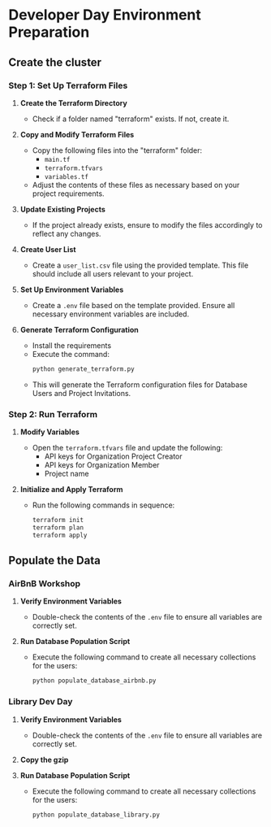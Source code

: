 # Developer Day Environment Preparation

## Create the cluster

### Step 1: Set Up Terraform Files

1. **Create the Terraform Directory**  
   - Check if a folder named "terraform" exists. If not, create it.

2. **Copy and Modify Terraform Files**  
   - Copy the following files into the "terraform" folder:
     - `main.tf`
     - `terraform.tfvars`
     - `variables.tf`
   - Adjust the contents of these files as necessary based on your project requirements.

3. **Update Existing Projects**  
   - If the project already exists, ensure to modify the files accordingly to reflect any changes.

4. **Create User List**  
   - Create a `user_list.csv` file using the provided template. This file should include all users relevant to your project.

5. **Set Up Environment Variables**  
   - Create a `.env` file based on the template provided. Ensure all necessary environment variables are included.

6. **Generate Terraform Configuration**  
   - Install the requirements
   - Execute the command:
     ```bash
     python generate_terraform.py
     ```  
   - This will generate the Terraform configuration files for Database Users and Project Invitations.

### Step 2: Run Terraform

1. **Modify Variables**  
   - Open the `terraform.tfvars` file and update the following:
     - API keys for Organization Project Creator
     - API keys for Organization Member
     - Project name

2. **Initialize and Apply Terraform**  
   - Run the following commands in sequence:
     ```bash
     terraform init
     terraform plan
     terraform apply
     ```

## Populate the Data

### AirBnB Workshop
1. **Verify Environment Variables**  
   - Double-check the contents of the `.env` file to ensure all variables are correctly set.

2. **Run Database Population Script**  
   - Execute the following command to create all necessary collections for the users:
     ```bash
     python populate_database_airbnb.py
     ```

### Library Dev Day
1. **Verify Environment Variables**  
   - Double-check the contents of the `.env` file to ensure all variables are correctly set.

2. **Copy the gzip**

3. **Run Database Population Script**  
   - Execute the following command to create all necessary collections for the users:
     ```bash
     python populate_database_library.py
     ```